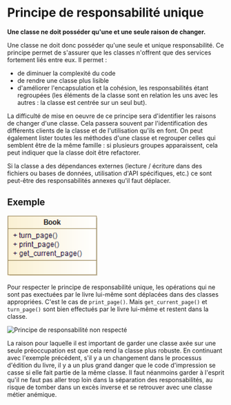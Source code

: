 # Principe de responsabilité unique

**Une classe ne doit posséder qu'une et une seule raison de changer.**

Une classe ne doit donc posséder qu'une seule et unique responsabilité.
Ce principe permet de s'assurer que les classes n'offrent que des services fortement liés entre eux. Il permet :

* de diminuer la complexité du code
* de rendre une classe plus lisible
* d'améliorer l'encapsulation et la cohésion, les responsabilités étant regroupées (les éléments de la classe sont en relation les uns avec les autres : la classe est centrée sur un seul but).

La difficulté de mise en oeuvre de ce principe sera d'identifier les raisons de changer d'une classe. Cela passera souvent par l'identification des différents clients de la classe et de l'utilisation qu'ils en font. On peut également lister toutes les méthodes d'une classe et regrouper celles qui semblent être de la même famille : si plusieurs groupes apparaissent, cela peut indiquer que la classe doit être refactorer.

Si la classe a des dépendances externes (lecture / écriture dans des fichiers ou bases de données, utilisation d'API spécifiques, etc.) ce sont peut-être des responsabilités annexes qu'il faut déplacer.

## Exemple

![Principe de responsabilité non respecté](img/solid_resp_unique_nok.png)

Pour respecter le principe de responsabilité unique, les opérations qui ne sont pas exectuées par le livre lui-même sont déplacées dans des classes appropriées. C'est le cas de ```print_page()```. Mais
```get_current_page()``` et ```turn_page()``` sont bien effectués par le livre lui-même et restent dans la classe.

![Principe de responsabilité non respecté](img/solid_resp_unique_ok.png)

La raison pour laquelle il est important de garder une classe axée sur une seule préoccupation est que cela rend la classe plus robuste. En continuant avec l'exemple précédent, s'il y a un changement dans le
processus d'édition du livre, il y a un plus grand danger que le code d'impression se casse si elle fait partie de la même classe.
Il faut néanmoins garder à l'esprit qu'il ne faut pas aller trop loin dans la séparation des responsabilités, au risque de tomber dans un excès inverse et se retrouver avec une classe métier anémique.
